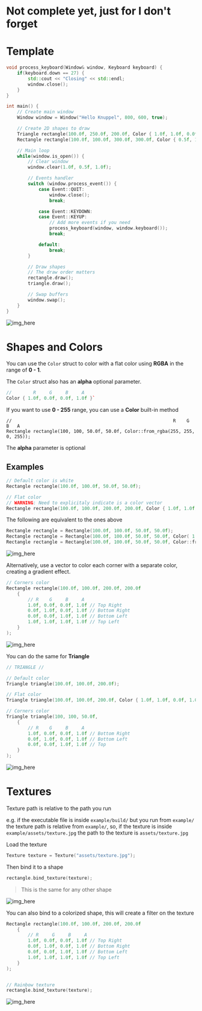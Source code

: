 # Not complete yet, just for I don't forget


# Template
```cpp
void process_keyboard(Window& window, Keyboard keyboard) {
	if(keyboard.down == 27) {
		std::cout << "Closing" << std::endl;
		window.close();
	}
}

int main() {
	// Create main window
	Window window = Window("Hello Knuppel", 800, 600, true);

	// Create 2D shapes to draw
	Triangle rectangle(100.0f, 250.0f, 200.0f, Color { 1.0f, 1.0f, 0.0f });
	Rectangle rectangle(100.0f, 100.0f, 300.0f, 300.0f, Color { 0.5f, 1.0f, 0.5f });

	// Main loop
	while(window.is_open()) {
		// Clear window
		window.clear(1.0f, 0.5f, 1.0f);

		// Events handler
		switch (window.process_event()) {
			case Event::QUIT:
				window.close();
				break;

			case Event::KEYDOWN:
			case Event::KEYUP:
				// Add more events if you need
				process_keyboard(window, window.keyboard());
				break;

			default:
				break;
		}

		// Draw shapes
		// The draw order matters
		rectangle.draw();
		triangle.draw();

		// Swap buffers
		window.swap();
	}
}
```


![img_here]()


# Shapes and Colors
You can use the `Color` struct to color with a flat color using **RGBA** in the range of **0 - 1**.

The `Color` struct also has an **alpha** optional parameter.

```cpp
//        R     G     B     A
Color { 1.0f, 0.0f, 0.0f, 1.0f }`
```

If you want to use **0 - 255** range, you can use a **Color** built-in method
```
//                                                            R    G   B   A
Rectangle rectangle(100, 100, 50.0f, 50.0f, Color::from_rgba(255, 255, 0, 255));
```

The **alpha** parameter is optional


## Examples
```cpp
// Default color is white
Rectangle rectangle(100.0f, 100.0f, 50.0f, 50.0f);

// Flat color
// WARNING: Need to explicitaly indicate is a color vector
Rectangle rectangle(100.0f, 100.0f, 200.0f, 200.0f, Color { 1.0f, 1.0f, 0.0f }); // RGB / Alpha is optional
```

The following are equivalent to the ones above
```cpp
Rectangle rectangle = Rectangle(100.0f, 100.0f, 50.0f, 50.0f);
Rectangle rectangle = Rectangle(100.0f, 100.0f, 50.0f, 50.0f, Color( 1.0f, 1.0f, 0.0f ));
Rectangle rectangle = Rectangle(100.0f, 100.0f, 50.0f, 50.0f, Color::from_rgba( 255.0f, 255.0f, 255.0f ));
```


![img_here]()


Alternatively, use a vector to color each corner with a separate color, creating a gradient effect.
```cpp
// Corners color
Rectangle rectangle(100.0f, 100.0f, 200.0f, 200.0f
	{
		// R    G     B     A
		1.0f, 0.0f, 0.0f, 1.0f // Top Right
		0.0f, 1.0f, 0.0f, 1.0f // Bottom Right
		0.0f, 0.0f, 1.0f, 1.0f // Bottom Left
		1.0f, 1.0f, 1.0f, 1.0f // Top Left
	}
);
```

![img_here]()


You can do the same for **Triangle**
```cpp
// TRIANGLE //

// Default color
Triangle triangle(100.0f, 100.0f, 200.0f);

// Flat color
Triangle triangle(100.0f, 100.0f, 200.0f, Color { 1.0f, 1.0f, 0.0f, 1.0f }); // RGB / Alpha is optional

// Corners color
Triangle triangle(100, 100, 50.0f,
	{
		// R    G     B     A
		1.0f, 0.0f, 0.0f, 1.0f // Bottom Right
		0.0f, 1.0f, 0.0f, 1.0f // Bottom Left
		0.0f, 0.0f, 1.0f, 1.0f // Top
	}
);
```


![img_here]()


# Textures
Texture path is relative to the path you run

e.g. if the executable file is inside `example/build/` but you run from `example/`
 the texture path is relative from `example/`, so, if the texture is inside
 `example/assets/texture.jpg` the path to the texture is `assets/texture.jpg`

Load the texture
```cpp
Texture texture = Texture("assets/texture.jpg");
```

Then bind it to a shape
```cpp
rectangle.bind_texture(texture);
```
>This is the same for any other shape


![img_here]()


You can also bind to a colorized shape, this will create a filter on the texture
```cpp
Rectangle rectangle(100.0f, 100.0f, 200.0f, 200.0f
	{
		// R     G     B     A
		1.0f, 0.0f, 0.0f, 1.0f // Top Right
		0.0f, 1.0f, 0.0f, 1.0f // Bottom Right
		0.0f, 0.0f, 1.0f, 1.0f // Bottom Left
		1.0f, 1.0f, 1.0f, 1.0f // Top Left
	}
);


// Rainbow texture
rectangle.bind_texture(texture);
```


![img_here]()
